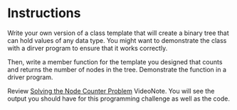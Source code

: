 # Instructions  

Write your own version of a class template that will create a binary tree that can hold values of any data type. You might want to demonstrate the class with a dirver program to ensure that it works correctly.

Then, write a member function for the template you designed that counts and returns the number of nodes in the tree. Demonstrate the function in a driver program.

Review [Solving the Node Counter Problem](https://mediaplayer.pearsoncmg.com/assets/gaddis_cpp10e_2103_Solving_Node_Counter_Problem) VideoNote. You will see the output you should have for this programming challenge as well as the code. 